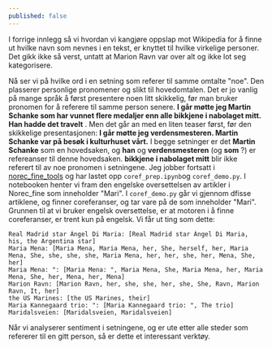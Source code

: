 ```yaml
---
published: false
---
```


I forrige innlegg så vi hvordan vi kangjøre oppslap mot Wikipedia for å finne ut hvilke navn som nevnes i en tekst, er knyttet til hvilke virkelige personer. Det gikk ikke så verst, untatt at Marion Ravn var over alt og ikke lot seg kategorisere.

Nå ser vi på hvilke ord i en setning som referer til samme omtalte "noe". Den plasserer personlige pronomener og slikt til hovedomtalen. Det er jo vanlig på mange språk å først presentere noen litt skikkelig, før man bruker pronomen for å referere til samme person senere. __I går møtte jeg Martin Schanke som har vunnet flere medaljer enn alle bikkjene i nabolaget mitt. Han hadde det travelt__ . 
Men det går an med en liten teaser først, før den skikkelige presentasjonen: __I går møtte jeg verdensmesteren. Martin Schanke var på besøk i kulturhuset vårt.__ I begge setninger er det __Martin Schanke__ som en hovedsaken, og __han__ og __verdensmesteren__ (og __som__ ?) er refereanser til denne hovedsaken. __bikkjene i nabolaget mitt__ blir ikke referert til av noe pronomen i setningene.
Jeg jobber fortsatt i [norec_fine_tools](https://github.com/egilron/norec_fine_tools) og har lastet opp `coref_prep.ipynb`og `coref_demo.py`. I notebooken henter vi fram den engelske oversettelsen av artikler i Norec_fine som inneholder "Mari". I `coref_demo.py` går vi gjennom dfisse artiklene, og finner coreferanser, og tar vare på de som inneholder "Mari". Grunnen til at vi bruker engelsk oversettelse, er at motoren i å finne coreferanser, er trent kun på engelsk. Vi får ut ting som dette: 
~~~
Real Madrid star Ángel Di Maria: [Real Madrid star Ángel Di Maria, his, the Argentina star]
Maria Mena: [Maria Mena, Maria Mena, her, She, herself, her, Maria Mena, She, she, she, she, Maria Mena, her, her, she, her, Mena, She, her]
Maria Mena: ": [Maria Mena: ", Maria Mena, She, Maria Mena, her, Maria Mena, She, her, Mena, her, Mena]
Marion Ravn: [Marion Ravn, her, she, she, her, she, She, Ravn, Marion Ravn, It, her]
the US Marines: [the US Marines, their]
Maria Kannegaard trio: ": [Maria Kannegaard trio: ", The trio]
Maridalsveien: [Maridalsveien, Maridalsveien]
 ~~~

Når vi analyserer sentiment i setningene, og er ute etter alle steder som refererer til en gitt person, så er dette et interessant verktøy.
